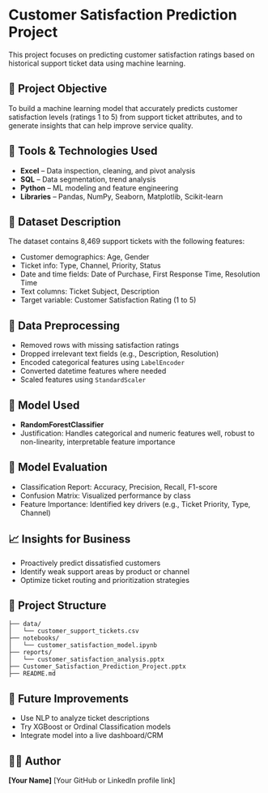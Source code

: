 # Customer Satisfaction Prediction Project

This project focuses on predicting customer satisfaction ratings based on historical support ticket data using machine learning.

## 🚀 Project Objective

To build a machine learning model that accurately predicts customer satisfaction levels (ratings 1 to 5) from support ticket attributes, and to generate insights that can help improve service quality.

## 🧰 Tools & Technologies Used

* **Excel** – Data inspection, cleaning, and pivot analysis
* **SQL** – Data segmentation, trend analysis
* **Python** – ML modeling and feature engineering
* **Libraries** – Pandas, NumPy, Seaborn, Matplotlib, Scikit-learn

## 📂 Dataset Description

The dataset contains 8,469 support tickets with the following features:

* Customer demographics: Age, Gender
* Ticket info: Type, Channel, Priority, Status
* Date and time fields: Date of Purchase, First Response Time, Resolution Time
* Text columns: Ticket Subject, Description
* Target variable: Customer Satisfaction Rating (1 to 5)

## 🧹 Data Preprocessing

* Removed rows with missing satisfaction ratings
* Dropped irrelevant text fields (e.g., Description, Resolution)
* Encoded categorical features using `LabelEncoder`
* Converted datetime features where needed
* Scaled features using `StandardScaler`

## 🧠 Model Used

* **RandomForestClassifier**
* Justification: Handles categorical and numeric features well, robust to non-linearity, interpretable feature importance

## 🧪 Model Evaluation

* Classification Report: Accuracy, Precision, Recall, F1-score
* Confusion Matrix: Visualized performance by class
* Feature Importance: Identified key drivers (e.g., Ticket Priority, Type, Channel)

## 📈 Insights for Business

* Proactively predict dissatisfied customers
* Identify weak support areas by product or channel
* Optimize ticket routing and prioritization strategies

## 📌 Project Structure

```
├── data/
│   └── customer_support_tickets.csv
├── notebooks/
│   └── customer_satisfaction_model.ipynb
├── reports/
│   └── customer_satisfaction_analysis.pptx
├── Customer_Satisfaction_Prediction_Project.pptx
├── README.md
```

## 📎 Future Improvements

* Use NLP to analyze ticket descriptions
* Try XGBoost or Ordinal Classification models
* Integrate model into a live dashboard/CRM

## 🧑‍💻 Author

**\[Your Name]**
\[Your GitHub or LinkedIn profile link]



